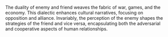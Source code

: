 
The duality of enemy and friend weaves the fabric of war, games, and the economy. This dialectic enhances cultural narratives, focusing on opposition and alliance. Invariably, the perception of the enemy shapes the strategies of the friend and vice versa, encapsulating both the adversarial and cooperative aspects of human relationships.


